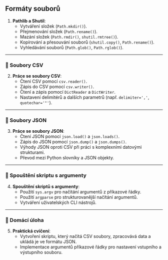 ## Formáty souborů

1. **Pathlib a Shutil**:
   - Vytváření složek (`Path.mkdir()`).
   - Přejmenování složek (`Path.rename()`).
   - Mazání složek (`Path.rmdir()`, `shutil.rmtree()`).
   - Kopírování a přesouvání souborů (`shutil.copy()`, `Path.rename()`).
   - Vyhledávání souborů (`Path.glob()`, `Path.rglob()`).

---

### 📁 Soubory CSV

2. **Práce se soubory CSV**:
   - Čtení CSV pomocí `csv.reader()`.
   - Zápis do CSV pomocí `csv.writer()`.
   - Čtení a zápis pomocí `DictReader` a `DictWriter`.
   - Nastavení delimitérů a dalších parametrů (např. `delimiter=','`, `quotechar='"'`).

---

### 📁 Soubory JSON

3. **Práce se soubory JSON**:
   - Čtení JSON pomocí `json.load()` a `json.loads()`.
   - Zápis do JSON pomocí `json.dump()` a `json.dumps()`.
   - Výhody JSON oproti CSV při práci s komplexními datovými strukturami.
   - Převod mezi Python slovníky a JSON objekty.

---

### 📁 Spouštění skriptu s argumenty

4. **Spouštění skriptů s argumenty**:
   - Použití `sys.argv` pro načítání argumentů z příkazové řádky.
   - Použití `argparse` pro strukturovanější načítání argumentů.
   - Vytváření uživatelských CLI nástrojů.

---

### 📁 Domácí úloha

5. **Praktická cvičení**:
   - Vytvoření skriptu, který načítá CSV soubory, zpracovává data a ukládá je ve formátu JSON.
   - Implementace argumentů příkazové řádky pro nastavení vstupního a výstupního souboru.
